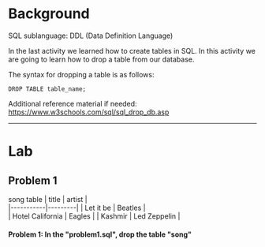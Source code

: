 # Background
SQL sublanguage: DDL (Data Definition Language)
 
In the last activity we learned how to create tables in SQL. In this activity we are going to learn how to drop a table from our database.
 
The syntax for dropping a table is as follows:
```roomsql
DROP TABLE table_name;
```

 Additional reference material if needed: https://www.w3schools.com/sql/sql_drop_db.asp

- - - 

# Lab

## Problem 1
song table
| title     | artist  |    	    
|-----------|---------|
| Let it be | Beatles |          
| Hotel California   | Eagles |
| Kashmir   | Led Zeppelin |

#### Problem 1: In the "problem1.sql", drop the table "song"
